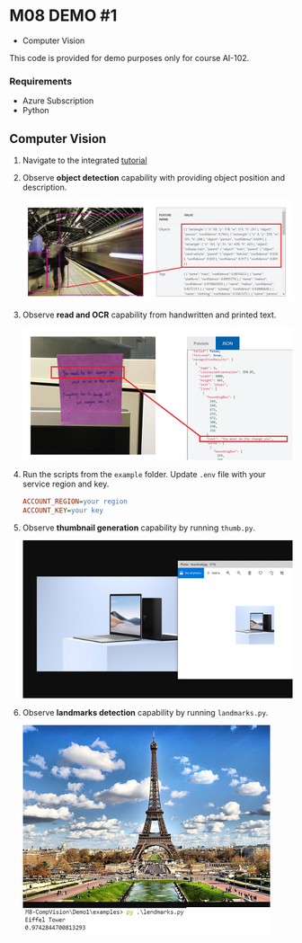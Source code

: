 # M08 DEMO #1

- Computer Vision

This code is provided for demo purposes only for course AI-102.

### Requirements
- Azure Subscription
- Python


## Computer Vision

1. Navigate to the integrated [tutorial](https://azure.microsoft.com/en-us/services/cognitive-services/computer-vision/)

1. Observe **object detection** capability with providing object position and description.

    ![obj](obj.png)

1. Observe **read and OCR** capability from handwritten and printed text.

    ![read](read.png)

1. Run the scripts from the `example` folder. Update `.env` file with your service region and key.

    ```INI
    ACCOUNT_REGION=your region
    ACCOUNT_KEY=your key
    ```

1. Observe **thumbnail generation** capability by running `thumb.py`.

    ![crop](crop.png)

1. Observe **landmarks detection** capability by running `landmarks.py`.

    ![landmarks](landmarks.png)